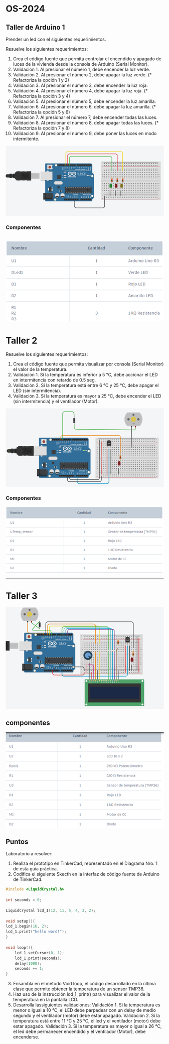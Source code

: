 # OS-2024

## Taller de Arduino 1
Prender un led con el siguientes requerimientos.

Resuelve los siguientes requerimientos:
1. Crea el código fuente que permita controlar el encendido y apagado de luces de la vivienda desde la
consola de Arduino (Serial Monitor).
2. Validación 1. Al presionar el número 1, debe encender la luz verde.
3. Validación 2. Al presionar el número 2, debe apagar la luz verde. (* Refactoriza la opción 1 y 2)
4. Validación 3. Al presionar el número 3, debe encender la luz roja.
5. Validación 4. Al presionar el número 4, debe apagar la luz roja. (* Refactoriza la opción 3 y 4)
6. Validación 5. Al presionar el número 5, debe encender la luz amarilla.
7. Validación 6. Al presionar el número 6, debe apagar la luz amarilla. (* Refactoriza la opción 5 y 6)
8. Validación 7. Al presionar el número 7, debe encender todas las luces.
9. Validación 8. Al presionar el número 8, debe apagar todas las luces. (* Refactoriza la opción 7 y 8)
10. Validación 9. Al presionar el número 9, debe poner las luces en modo intermitente.

![alt text](img/image-1.png)

### Componentes
![alt text](img/image-2.png)
---
# Taller 2

Resuelve los siguientes requerimientos:
1. Crea el código fuente que permita visualizar por consola (Serial Monitor) el valor de la temperatura.
2. Validación 1. Si la temperatura es inferior a 5 °C, debe accionar el LED en intermitencia con retardo de
0.5 seg. 
3. Validación 2. Si la temperatura está entre 6 °C y 25 °C, debe apagar el LED (sin intermitencia). 
4. Validación 3. Si la temperatura es mayor a 25 °C, debe encender el LED (sin intermitencia) y el ventilador
(Motor). 

![alt text](img/image-3.png)
### Componentes
![alt text](img/image-4.png)

---
# Taller 3
![alt text](img/image-5.png)
## componentes
![alt text](img/image-6.png)
## Puntos
Laboratorio a resolver:
1. Realiza el prototipo en TinkerCad, representado en el Diagrama Nro. 1 de esta guía práctica.
2. Codifica el siguiente Skecth en la interfaz de código fuente de Arduino de TinkerCad.
```C++
#include <LiquidCrystal.h>

int seconds = 0;

LiquidCrystal lcd_1(12, 11, 5, 4, 3, 2);

void setup(){
lcd_1.begin(16, 2);
lcd_1.print("hello word!");
}

void loop(){
    lcd_1.setCursor(0, 1); 
    lcd_1.print(seconds);
    delay(1000);
    seconds += 1; 
}

```
3. Ensambla en el método Void loop, el código desarrollado en la última clase que permite
obtener la temperatura de un sensor TMP36.
4. Haz uso de la instrucción lcd_1_print() para visualizar el valor de la temperatura en la pantalla
LCD.
5. Desarrolla lassiguientes validaciones:
Validación 1. Si la temperatura es menor o igual a 10 °C, el LED debe parpadear con un delay
de medio segundo y el ventilador (motor) debe estar apagado.
Validación 2. Si la temperatura está entre 11 °C y 25 °C, el led y el ventilador (motor) debe
estar apagado.
Validación 3. Si la temperatura es mayor o igual a 26 °C, el led debe permanecer encendido y
el ventilador (Motor), debe encenderse.
